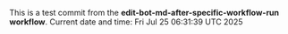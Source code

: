 This is a test commit from the **edit-bot-md-after-specific-workflow-run workflow**.
Current date and time: Fri Jul 25 06:31:39 UTC 2025
